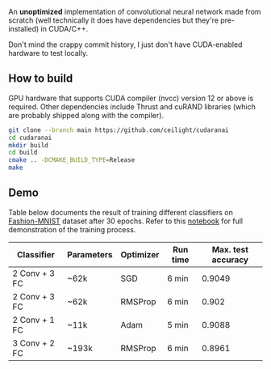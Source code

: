 An **unoptimized** implementation of convolutional neural network made from
scratch (well technically it does have dependencies but they're pre-installed)
in CUDA/C++.

Don't mind the crappy commit history, I just don't have CUDA-enabled hardware
to test locally.

## How to build

GPU hardware that supports CUDA compiler (nvcc) version 12 or above is required.
Other dependencies include Thrust and cuRAND libraries (which are probably
shipped along with the compiler).

```bash
git clone --branch main https://github.com/ceilight/cudaranai
cd cudaranai
mkdir build
cd build
cmake .. -DCMAKE_BUILD_TYPE=Release
make
```

## Demo

Table below documents the result of training different classifiers on
[Fashion-MNIST](https://github.com/zalandoresearch/fashion-mnist) dataset after
30 epochs. Refer to this [notebook](https://colab.research.google.com/drive/1PTEictwtufbPmYrmPti-UT2d56daOq6B?usp=sharing)
for full demonstration of the training process.

| Classifier | Parameters | Optimizer | Run time | Max. test accuracy |
| --- | --- | --- | --- | --- |
| 2 Conv + 3 FC | ~62k | SGD | 6 min | 0.9049 |
| 2 Conv + 3 FC | ~62k | RMSProp | 6 min | 0.902 |
| 2 Conv + 1 FC | ~11k | Adam | 5 min | 0.9088 |
| 3 Conv + 2 FC | ~193k | RMSProp | 6 min | 0.8961 |